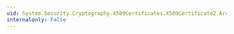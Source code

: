 ```yaml
---
uid: System.Security.Cryptography.X509Certificates.X509Certificate2.Archived
internalonly: False
---
```

